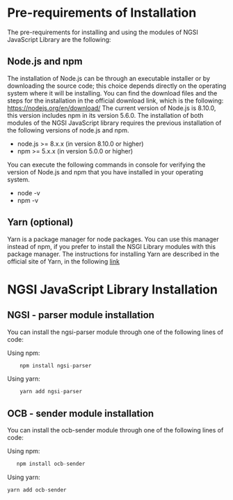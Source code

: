 # Pre-requirements of Installation

The pre-requirements for installing and using the modules of NGSI JavaScript Library are the following:

## Node.js and npm

The installation of Node.js can be through an executable installer or by downloading the source code; this choice depends directly on the operating system where it will be installing. You can find the download files and the steps for the installation in the official download link, which is the following: https://nodejs.org/en/download/
The current version of Node.js is 8.10.0, this version includes npm in its version 5.6.0.
The installation of both modules of the NGSI JavaScript library requires the previous installation of the following versions of node.js and npm.

- node.js >= 8.x.x (in version 8.10.0 or higher)
- npm >= 5.x.x (in version 5.0.0 or higher)

You can execute the following commands in console for verifying the version of Node.js and npm that you have installed in your operating system.

- node -v
- npm -v

## Yarn (optional)

Yarn is a package manager for node packages. You can use this manager instead of npm, if you prefer to install the NSGI Library modules with this package manager. The instructions for installing Yarn are described in the official site of Yarn, in the following [link](https://yarnpkg.com/lang/en/docs/install)

# NGSI JavaScript Library Installation

## NGSI - parser module installation

You can install the ngsi-parser module through one of the following lines of code:

Using npm: 
```js
    npm install ngsi-parser 
```
Using yarn:   
```js
    yarn add ngsi-parser
```

## OCB - sender module installation

You can install the ocb-sender module through one of the following lines of code:

Using npm: 
```js
   npm install ocb-sender
```
Using yarn:
```js
yarn add ocb-sender
```
